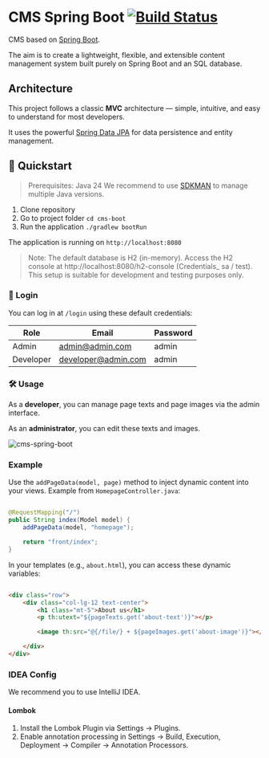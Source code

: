 # CMS Spring Boot [![Build Status](https://travis-ci.com/buttasam/cms-boot.svg?token=XnPX8at6Nczst9oxaW5N&branch=master)](https://travis-ci.com/buttasam/cms-boot)

CMS based on [Spring Boot](https://spring.io/projects/spring-boot).

The aim is to create a lightweight, flexible, and extensible content management system built purely on Spring Boot and an SQL database.

## Architecture

This project follows a classic __MVC__ architecture — simple, intuitive, and easy to understand for most developers.

It uses the powerful [Spring Data JPA](https://spring.io/guides/gs/accessing-data-jpa/) for data persistence and entity
management.

## 🚀 Quickstart

> Prerequisites: Java 24
> We recommend to use [SDKMAN](https://sdkman.io) to manage multiple Java versions.

1) Clone repository
2) Go to project folder `cd cms-boot`
3) Run the application `./gradlew bootRun`

The application is running on `http://localhost:8080`

> Note: The default database is H2 (in-memory). Access the H2 console at http://localhost:8080/h2-console (Credentials_
> sa /
> test). This setup is suitable for development and testing purposes only.

### 🔐 Login

You can log in at `/login` using these default credentials:

| __Role__  | __Email__           | __Password__ |
|-----------|---------------------|--------------|
| Admin     | admin@admin.com     | admin        |
| Developer | developer@admin.com | admin        |

### 🛠️ Usage

As a __developer__, you can manage page texts and page images via the admin interface.

As an __administrator__, you can edit these texts and images.

![cms-spring-boot](doc/img/admin.png)

### Example

Use the `addPageData(model, page)` method to inject dynamic content into your views.
Example from `HomepageController.java`:

```java

@RequestMapping("/")
public String index(Model model) {
    addPageData(model, "homepage");

    return "front/index";
}
```

In your templates (e.g., `about.html`), you can access these dynamic variables:

```html

<div class="row">
    <div class="col-lg-12 text-center">
        <h1 class="mt-5">About us</h1>
        <p th:utext="${pageTexts.get('about-text')}"></p>

        <image th:src="@{/file/} + ${pageImages.get('about-image')}"></image>

    </div>
</div>
```

### IDEA Config

We recommend you to use IntelliJ IDEA.

#### Lombok

1.	Install the Lombok Plugin via Settings → Plugins.
2.	Enable annotation processing in Settings → Build, Execution, Deployment → Compiler → Annotation Processors.
